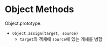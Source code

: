 # Object Methods

Object.prototype.

- `Object.assign(target, source)`
  - `target`의 객체에 `source`에 있는 개체를 병합
